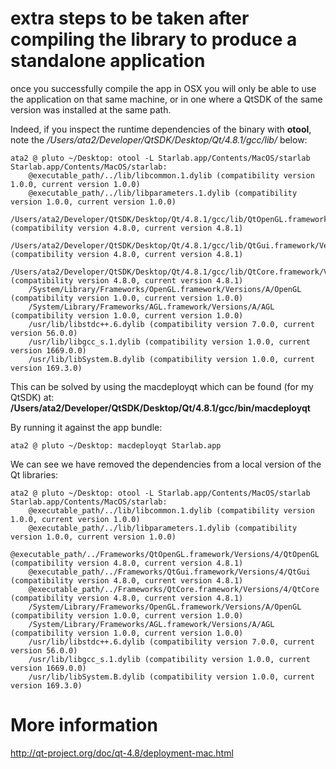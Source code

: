 # extra steps to be taken after compiling the library to produce a standalone application

once you successfully compile the app in OSX you will only be able to use the application on that same machine, or in one where a QtSDK of the same version was installed at the same path.

Indeed, if you inspect the runtime dependencies of the binary with **otool**, note the _/Users/ata2/Developer/QtSDK/Desktop/Qt/4.8.1/gcc/lib/_ below:

```
ata2 @ pluto ~/Desktop: otool -L Starlab.app/Contents/MacOS/starlab 
Starlab.app/Contents/MacOS/starlab:
	@executable_path/../lib/libcommon.1.dylib (compatibility version 1.0.0, current version 1.0.0)
	@executable_path/../lib/libparameters.1.dylib (compatibility version 1.0.0, current version 1.0.0)
	/Users/ata2/Developer/QtSDK/Desktop/Qt/4.8.1/gcc/lib/QtOpenGL.framework/Versions/4/QtOpenGL (compatibility version 4.8.0, current version 4.8.1)
	/Users/ata2/Developer/QtSDK/Desktop/Qt/4.8.1/gcc/lib/QtGui.framework/Versions/4/QtGui (compatibility version 4.8.0, current version 4.8.1)
	/Users/ata2/Developer/QtSDK/Desktop/Qt/4.8.1/gcc/lib/QtCore.framework/Versions/4/QtCore (compatibility version 4.8.0, current version 4.8.1)
	/System/Library/Frameworks/OpenGL.framework/Versions/A/OpenGL (compatibility version 1.0.0, current version 1.0.0)
	/System/Library/Frameworks/AGL.framework/Versions/A/AGL (compatibility version 1.0.0, current version 1.0.0)
	/usr/lib/libstdc++.6.dylib (compatibility version 7.0.0, current version 56.0.0)
	/usr/lib/libgcc_s.1.dylib (compatibility version 1.0.0, current version 1669.0.0)
	/usr/lib/libSystem.B.dylib (compatibility version 1.0.0, current version 169.3.0)
```

This can be solved by using the macdeployqt which can be found (for my QtSDK) at:
**/Users/ata2/Developer/QtSDK/Desktop/Qt/4.8.1/gcc/bin/macdeployqt**

By running it against the app bundle:

```
ata2 @ pluto ~/Desktop: macdeployqt Starlab.app
```

We can see we have removed the dependencies from a local version of the Qt libraries:

```
ata2 @ pluto ~/Desktop: otool -L Starlab.app/Contents/MacOS/starlab 
Starlab.app/Contents/MacOS/starlab:
	@executable_path/../lib/libcommon.1.dylib (compatibility version 1.0.0, current version 1.0.0)
	@executable_path/../lib/libparameters.1.dylib (compatibility version 1.0.0, current version 1.0.0)
	@executable_path/../Frameworks/QtOpenGL.framework/Versions/4/QtOpenGL (compatibility version 4.8.0, current version 4.8.1)
	@executable_path/../Frameworks/QtGui.framework/Versions/4/QtGui (compatibility version 4.8.0, current version 4.8.1)
	@executable_path/../Frameworks/QtCore.framework/Versions/4/QtCore (compatibility version 4.8.0, current version 4.8.1)
	/System/Library/Frameworks/OpenGL.framework/Versions/A/OpenGL (compatibility version 1.0.0, current version 1.0.0)
	/System/Library/Frameworks/AGL.framework/Versions/A/AGL (compatibility version 1.0.0, current version 1.0.0)
	/usr/lib/libstdc++.6.dylib (compatibility version 7.0.0, current version 56.0.0)
	/usr/lib/libgcc_s.1.dylib (compatibility version 1.0.0, current version 1669.0.0)
	/usr/lib/libSystem.B.dylib (compatibility version 1.0.0, current version 169.3.0)
```



# More information #
http://qt-project.org/doc/qt-4.8/deployment-mac.html